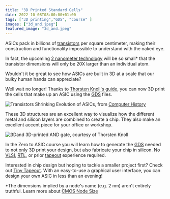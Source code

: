 ```yaml
---
title: "3D Printed Standard Cells"
date: 2022-10-08T08:00:00+01:00
tags: ["3D printing","GDS", "course" ]
images: ["3d_and.jpeg"]
featured_image: "3d_and.jpeg"
---
```


ASICs pack in billions of [transistors](/terminology/mosfet/) per square centimeter, making their construction and functionality impossible to understand with the naked eye.

In fact, the upcoming [2 nanometer technology](https://appuals.com/tsmc-2nm/) will be so small* that the transistor dimensions will only be 20X larger than an individual atom. 

Wouldn't it be great to see how ASICs are built in 3D at a scale that our bulky human hands can appreciate?

Well wait no longer! Thanks to [Thorsten Knoll's guide](https://medium.com/@thorstenknoll/open-source-ic-cells-as-3d-prints-a-rough-how-to-guide-90a8bc8b3b57), you can now 3D print the cells that make up an ASIC using the [GDS](/terminology/gds2/) files. 

![Transistors Shrinking](/timeline.jpg)
Evolution of ASICs, from [Computer History](https://www.computerhistory.org/siliconengine/)

These 3D structures are an excellent way to visualize how the different metal and silicon layers are combined to create a chip. They also make an excellent accent piece for your office or workshop.

![3Dand](/3d_and.jpeg)
3D-printed AND gate, courtesy of Thorsten Knoll

In the Zero to ASIC course you will learn how to generate the [GDS](/terminology/gds2/) needed to not only 3D print your design, but also fabricate your chip in silicon. No [VLSI](/terminology/vlsi/), [RTL](/terminology/rtl/), or prior [tapeout](/terminology/tapeout/) experience required.

Interested in chip design but hoping to tackle a smaller project first? Check out [Tiny Tapeout](https://tinytapeout.com/). With an easy-to-use a graphical user interface, you can design your own ASIC in less than an evening!

*The dimensions implied by a node's name (e.g. 2 nm) aren't entirely truthful. Learn more about [CMOS Node Size](/terminology/node/)
